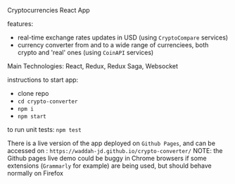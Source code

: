 Cryptocurrencies React App

features:
- real-time exchange rates updates in USD (using `CryptoCompare` services)
- currency converter from and to a wide range of currenciees, both crypto and 'real' ones (using `CoinAPI` services)

Main Technologies: React, Redux, Redux Saga, Websocket

instructions to start app:
- clone repo
- `cd crypto-converter`
- `npm i`
- `npm start`

to run unit tests: `npm test`

There is a live version of the app deployed on `Github Pages`, and can be accessed on :
`https://waddah-jd.github.io/crypto-converter/`
NOTE: the Github pages live demo could be buggy in Chrome browsers if some extensions (`Grammarly` for example) are being used, but should behave normally on Firefox